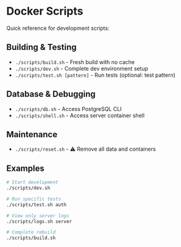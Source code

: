 # Docker Scripts

Quick reference for development scripts:

## Building & Testing

- `./scripts/build.sh` - Fresh build with no cache
- `./scripts/dev.sh` - Complete dev environment setup
- `./scripts/test.sh [pattern]` - Run tests (optional: test pattern)

## Database & Debugging

- `./scripts/db.sh` - Access PostgreSQL CLI
- `./scripts/shell.sh` - Access server container shell

## Maintenance

- `./scripts/reset.sh` - ⚠️ Remove all data and containers

## Examples

```bash
# Start development
./scripts/dev.sh

# Run specific tests
./scripts/test.sh auth

# View only server logs
./scripts/logs.sh server

# Complete rebuild
./scripts/build.sh
```
